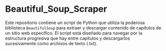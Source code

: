 # Beautiful_Soup_Scraper
Este repositorio contiene un script de Python que utiliza la poderosa biblioteca `BeautifulSoup` para extraer y descargar contenido de capítulos de un sitio web específico. El script está diseñado para navegar por la estructura progresiva que hay entre capítulos y descargarlos sucesivamente como archivos de texto (.txt).
